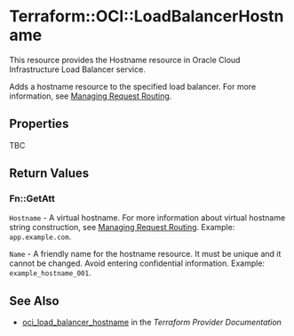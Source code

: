# Terraform::OCI::LoadBalancerHostname

This resource provides the Hostname resource in Oracle Cloud Infrastructure Load Balancer service.

Adds a hostname resource to the specified load balancer. For more information, see
[Managing Request Routing](https://docs.cloud.oracle.com/iaas/Content/Balance/Tasks/managingrequest.htm).

## Properties

TBC

## Return Values

### Fn::GetAtt

`Hostname` - A virtual hostname. For more information about virtual hostname string construction, see [Managing Request Routing](https://docs.cloud.oracle.com/iaas/Content/Balance/Tasks/managingrequest.htm#routing).  Example: `app.example.com`.

`Name` - A friendly name for the hostname resource. It must be unique and it cannot be changed. Avoid entering confidential information.  Example: `example_hostname_001`.

## See Also

* [oci_load_balancer_hostname](https://www.terraform.io/docs/providers/oci/r/load_balancer_hostname.html) in the _Terraform Provider Documentation_